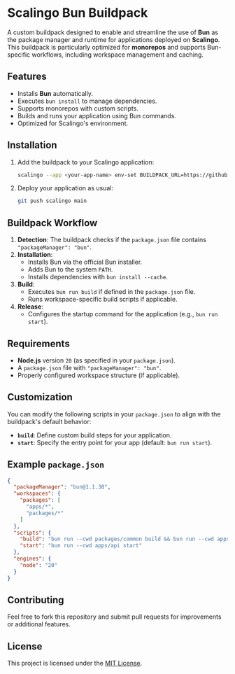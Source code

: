 
# Scalingo Bun Buildpack

A custom buildpack designed to enable and streamline the use of **Bun** as the package manager and runtime for applications deployed on **Scalingo**. This buildpack is particularly optimized for **monorepos** and supports Bun-specific workflows, including workspace management and caching.

## Features

- Installs **Bun** automatically.
- Executes `bun install` to manage dependencies.
- Supports monorepos with custom scripts.
- Builds and runs your application using Bun commands.
- Optimized for Scalingo's environment.

## Installation

1. Add the buildpack to your Scalingo application:
   ```bash
   scalingo --app <your-app-name> env-set BUILDPACK_URL=https://github.com/<your-username>/scalingo-bun-buildpack.git
   ```

2. Deploy your application as usual:
   ```bash
   git push scalingo main
   ```

## Buildpack Workflow

1. **Detection**: The buildpack checks if the `package.json` file contains `"packageManager": "bun"`.
2. **Installation**:
   - Installs Bun via the official Bun installer.
   - Adds Bun to the system `PATH`.
   - Installs dependencies with `bun install --cache`.
3. **Build**:
   - Executes `bun run build` if defined in the `package.json` file.
   - Runs workspace-specific build scripts if applicable.
4. **Release**:
   - Configures the startup command for the application (e.g., `bun run start`).

## Requirements

- **Node.js** version `20` (as specified in your `package.json`).
- A `package.json` file with `"packageManager": "bun"`.
- Properly configured workspace structure (if applicable).

## Customization

You can modify the following scripts in your `package.json` to align with the buildpack's default behavior:

- **`build`**: Define custom build steps for your application.
- **`start`**: Specify the entry point for your app (default: `bun run start`).

## Example `package.json`

```json
{
  "packageManager": "bun@1.1.38",
  "workspaces": {
    "packages": [
      "apps/*",
      "packages/*"
    ]
  },
  "scripts": {
    "build": "bun run --cwd packages/common build && bun run --cwd apps/api build",
    "start": "bun run --cwd apps/api start"
  },
  "engines": {
    "node": "20"
  }
}
```

## Contributing

Feel free to fork this repository and submit pull requests for improvements or additional features.

## License

This project is licensed under the [MIT License](LICENSE).
